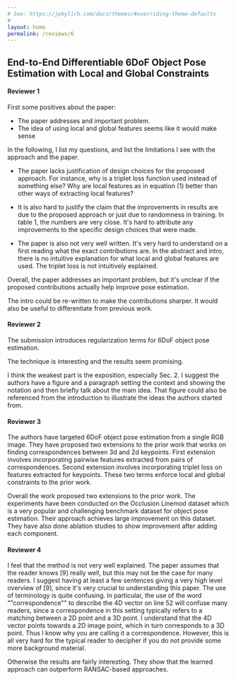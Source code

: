 ```yaml
---
# See: https://jekyllrb.com/docs/themes/#overriding-theme-defaults
#
layout: home
permalink: /reviews/6
---
```


## End-to-End Differentiable 6DoF Object Pose Estimation with Local and Global Constraints

#### Reviewer 1
First some positives about the paper:
+ The paper addresses and important problem.
+ The idea of using local and global features seems like it would make sense

In the following, I list my questions, and list the limitations I see with the approach and the paper.

- The paper lacks justification of design choices for the proposed approach. For instance, why is a triplet loss function used instead of something else? Why are local features as in equation (1) better than other ways of extracting local features?

- It is also hard to justify the claim that the improvements in results are due to the proposed approach or just due to randomness in training. In table 1, the numbers are very close. It's hard to attribute any improvements to the specific design choices that were made.

- The paper is also not very well written. It's very hard to understand on a first reading what the exact contributions are. In the abstract and intro, there is no intuitive explanation for what local and global features are used. The triplet loss is not intuitively explained.

Overall, the paper addresses an important problem, but it's unclear if the proposed contributions actually help improve pose estimation.

The intro could be re-written to make the contributions sharper. It would also be useful to differentiate from previous work.


#### Reviewer 2
The submission introduces regularization terms for 6DoF object pose estimation.

The technique is interesting and the results seem promising.

I think the weakest part is the exposition, especially Sec. 2. I suggest the authors have a figure and a paragraph setting the context and showing the notation and then briefly talk about the main idea. That figure could also be referenced from the introduction to illustrate the ideas the authors started from.

#### Reviewer 3
The authors have targeted 6DoF object pose estimation from a single RGB image. They have proposed two extensions to the prior work that works on finding correspondences between 3d and 2d keypoints. First extension involves incorporating pairwise features extracted from pairs of correspondences. Second extension involves incorporating triplet loss on features extracted for keypoints. These two terms enforce local and global constraints to the prior work. 

Overall the work proposed two extensions to the prior work. The experiments have been conducted on the Occlusion Linemod dataset which is a very popular and challenging benchmark dataset for object pose estimation. Their approach achieves large improvement on this dataset. They have also done ablation studies to show improvement after adding each component.

#### Reviewer 4
I feel that the method is not very well explained. The paper assumes that the reader knows [9] really well, but this may not be the case for many readers. I suggest having at least a few sentences giving a very high level overview of [9], since it's very crucial to understanding this paper. The use of terminology is quite confusing. In particular, the use of the word ""correspondence"" to describe the 4D vector on line 52 will confuse many readers, since a correspondence in this setting typically refers to a matching between a 2D point and a 3D point. I understand that the 4D vector points towards a 2D image point, which in turn corresponds to a 3D point. Thus I know why you are calling it a correspondence. However, this is all very hard for the typical reader to decipher if you do not provide some more background material.

Otherwise the results are fairly interesting. They show that the learned approach can outperform RANSAC-based approaches.